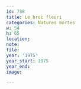 ```yaml
---
id: 738
title: Le broc fleuri
categories: Natures mortes
w: 54
h: 65
location:
note:
file:
year: '1975'
year_start: 1975
year_end:
image:

---
```

